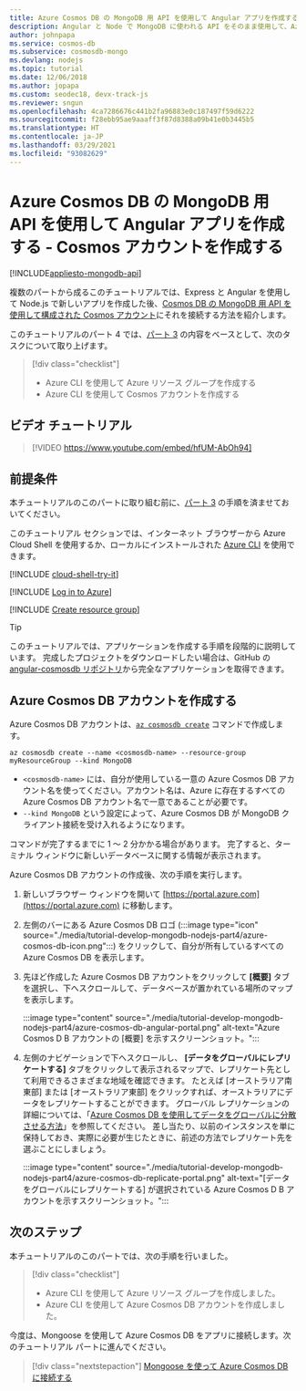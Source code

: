 ```yaml
---
title: Azure Cosmos DB の MongoDB 用 API を使用して Angular アプリを作成する (パート 1)
description: Angular と Node で MongoDB に使われる API をそのまま使用して、Azure Cosmos DB を対象とした MongoDB アプリを作成するチュートリアル シリーズのパート 4 です。
author: johnpapa
ms.service: cosmos-db
ms.subservice: cosmosdb-mongo
ms.devlang: nodejs
ms.topic: tutorial
ms.date: 12/06/2018
ms.author: jopapa
ms.custom: seodec18, devx-track-js
ms.reviewer: sngun
ms.openlocfilehash: 4ca7286676c441b2fa96883e0c187497f59d6222
ms.sourcegitcommit: f28ebb95ae9aaaff3f87d8388a09b41e0b3445b5
ms.translationtype: HT
ms.contentlocale: ja-JP
ms.lasthandoff: 03/29/2021
ms.locfileid: "93082629"
---
```

# <a name="create-an-angular-app-with-azure-cosmos-dbs-api-for-mongodb---create-a-cosmos-account"></a>Azure Cosmos DB の MongoDB 用 API を使用して Angular アプリを作成する - Cosmos アカウントを作成する
[!INCLUDE[appliesto-mongodb-api](includes/appliesto-mongodb-api.md)]

複数のパートから成るこのチュートリアルでは、Express と Angular を使用して Node.js で新しいアプリを作成した後、[Cosmos DB の MongoDB 用 API を使用して構成された Cosmos アカウント](mongodb-introduction.md)にそれを接続する方法を紹介します。

このチュートリアルのパート 4 では、[パート 3](tutorial-develop-mongodb-nodejs-part3.md) の内容をベースとして、次のタスクについて取り上げます。

> [!div class="checklist"]
> * Azure CLI を使用して Azure リソース グループを作成する
> * Azure CLI を使用して Cosmos アカウントを作成する

## <a name="video-walkthrough"></a>ビデオ チュートリアル

> [!VIDEO https://www.youtube.com/embed/hfUM-AbOh94]

## <a name="prerequisites"></a>前提条件

本チュートリアルのこのパートに取り組む前に、[パート 3](tutorial-develop-mongodb-nodejs-part3.md) の手順を済ませておいてください。 

このチュートリアル セクションでは、インターネット ブラウザーから Azure Cloud Shell を使用するか、ローカルにインストールされた [Azure CLI](/cli/azure/install-azure-cli) を使用できます。

[!INCLUDE [cloud-shell-try-it](../../includes/cloud-shell-try-it.md)]

[!INCLUDE [Log in to Azure](../../includes/login-to-azure.md)]

[!INCLUDE [Create resource group](../../includes/app-service-web-create-resource-group.md)]

> [!TIP]
> このチュートリアルでは、アプリケーションを作成する手順を段階的に説明しています。 完成したプロジェクトをダウンロードしたい場合は、GitHub の [angular-cosmosdb リポジトリ](https://github.com/Azure-Samples/angular-cosmosdb)から完全なアプリケーションを取得できます。

## <a name="create-an-azure-cosmos-db-account"></a>Azure Cosmos DB アカウントを作成する

Azure Cosmos DB アカウントは、[`az cosmosdb create`](/cli/azure/cosmosdb#az-cosmosdb-create) コマンドで作成します。

```azurecli-interactive
az cosmosdb create --name <cosmosdb-name> --resource-group myResourceGroup --kind MongoDB
```

* `<cosmosdb-name>` には、自分が使用している一意の Azure Cosmos DB アカウント名を使ってください。アカウント名は、Azure に存在するすべての Azure Cosmos DB アカウント名で一意であることが必要です。
* `--kind MongoDB` という設定によって、Azure Cosmos DB が MongoDB クライアント接続を受け入れるようになります。

コマンドが完了するまでに 1 〜 2 分かかる場合があります。 完了すると、ターミナル ウィンドウに新しいデータベースに関する情報が表示されます。 

Azure Cosmos DB アカウントの作成後、次の手順を実行します。
1. 新しいブラウザー ウィンドウを開いて [https://portal.azure.com](https://portal.azure.com) に移動します。
1. 左側のバーにある Azure Cosmos DB ロゴ (:::image type="icon" source="./media/tutorial-develop-mongodb-nodejs-part4/azure-cosmos-db-icon.png":::) をクリックして、自分が所有しているすべての Azure Cosmos DB を表示します。
1. 先ほど作成した Azure Cosmos DB アカウントをクリックして **[概要]** タブを選択し、下へスクロールして、データベースが置かれている場所のマップを表示します。 

    :::image type="content" source="./media/tutorial-develop-mongodb-nodejs-part4/azure-cosmos-db-angular-portal.png" alt-text="Azure Cosmos D B アカウントの [概要] を示すスクリーンショット。":::

4. 左側のナビゲーションで下へスクロールし、 **[データをグローバルにレプリケートする]** タブをクリックして表示されるマップで、レプリケート先として利用できるさまざまな地域を確認できます。 たとえば [オーストラリア南東部] または [オーストラリア東部] をクリックすれば、オーストラリアにデータをレプリケートすることができます。 グローバル レプリケーションの詳細については、「[Azure Cosmos DB を使用してデータをグローバルに分散させる方法](distribute-data-globally.md)」を参照してください。 差し当たり、以前のインスタンスを単に保持しておき、実際に必要が生じたときに、前述の方法でレプリケート先を選ぶことにしましょう。

    :::image type="content" source="./media/tutorial-develop-mongodb-nodejs-part4/azure-cosmos-db-replicate-portal.png" alt-text="[データをグローバルにレプリケートする] が選択されている Azure Cosmos D B アカウントを示すスクリーンショット。":::

## <a name="next-steps"></a>次のステップ

本チュートリアルのこのパートでは、次の手順を行いました。

> [!div class="checklist"]
> * Azure CLI を使用して Azure リソース グループを作成しました。
> * Azure CLI を使用して Azure Cosmos DB アカウントを作成しました。

今度は、Mongoose を使用して Azure Cosmos DB をアプリに接続します。次のチュートリアル パートに進んでください。

> [!div class="nextstepaction"]
> [Mongoose を使って Azure Cosmos DB に接続する](tutorial-develop-mongodb-nodejs-part5.md)